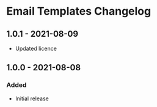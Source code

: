 # Email Templates Changelog


## 1.0.1 - 2021-08-09
- Updated licence 

## 1.0.0 - 2021-08-08
### Added
- Initial release
